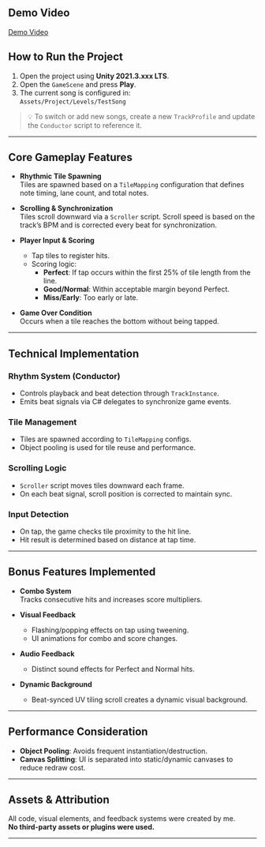 ## Demo Video
[Demo Video](/Demo.mp4)

## How to Run the Project

1. Open the project using **Unity 2021.3.xxx LTS**.
2. Open the `GameScene` and press **Play**.
3. The current song is configured in:  
   `Assets/Project/Levels/TestSong`

> 💡 To switch or add new songs, create a new `TrackProfile` and update the `Conductor` script to reference it.

---

## Core Gameplay Features

- **Rhythmic Tile Spawning**  
  Tiles are spawned based on a `TileMapping` configuration that defines note timing, lane count, and total notes.

- **Scrolling & Synchronization**  
  Tiles scroll downward via a `Scroller` script. Scroll speed is based on the track’s BPM and is corrected every beat for synchronization.

- **Player Input & Scoring**  
  - Tap tiles to register hits.
  - Scoring logic:
    - **Perfect**: If tap occurs within the first 25% of tile length from the line.
    - **Good/Normal**: Within acceptable margin beyond Perfect.
    - **Miss/Early**: Too early or late.

- **Game Over Condition**  
  Occurs when a tile reaches the bottom without being tapped.

---

## Technical Implementation

### Rhythm System (Conductor)
- Controls playback and beat detection through `TrackInstance`.
- Emits beat signals via C# delegates to synchronize game events.

### Tile Management
- Tiles are spawned according to `TileMapping` configs.
- Object pooling is used for tile reuse and performance.

### Scrolling Logic
- `Scroller` script moves tiles downward each frame.
- On each beat signal, scroll position is corrected to maintain sync.

### Input Detection
- On tap, the game checks tile proximity to the hit line.
- Hit result is determined based on distance at tap time.

---

## Bonus Features Implemented

- **Combo System**  
  Tracks consecutive hits and increases score multipliers.

- **Visual Feedback**  
  - Flashing/popping effects on tap using tweening.
  - UI animations for combo and score changes.

- **Audio Feedback**  
  - Distinct sound effects for Perfect and Normal hits.

- **Dynamic Background**  
  - Beat-synced UV tiling scroll creates a dynamic visual background.

---

## Performance Consideration

- **Object Pooling**: Avoids frequent instantiation/destruction.
- **Canvas Splitting**: UI is separated into static/dynamic canvases to reduce redraw cost.

--- 

## Assets & Attribution

All code, visual elements, and feedback systems were created by me.  
**No third-party assets or plugins were used.**

---
